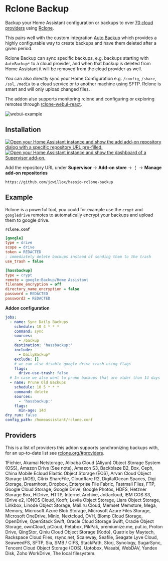 # Rclone Backup
Backup your Home Assistant configuration or backups to over [70 cloud providers](https://rclone.org/#providers) using [Rclone](https://rclone.org/).

This pairs well with the custom integration [Auto Backup](https://github.com/jcwillox/hass-auto-backup) which provides a highly configurable way to create backups and have them deleted after a given period.

Rclone Backup can sync specific backups, e.g. backups starting with `AutoBackup*` to a cloud provider, and when that backup is deleted from Home Assistant it will be removed from the cloud provider as well.

You can also directly sync your Home Configuration e.g. `/config`, `/share`, `/ssl`, `/media` to a cloud service or to another machine using SFTP. Rclone is smart and will only upload changed files.

The addon also supports monitoring rclone and configuring or exploring remotes through [rclone-webui-react](https://github.com/rclone/rclone-webui-react).

![webui-example](https://github.com/jcwillox/hassio-rclone-backup/raw/main/example.png)

## Installation

[![Open your Home Assistant instance and show the add add-on repository dialog with a specific repository URL pre-filled.](https://my.home-assistant.io/badges/supervisor_add_addon_repository.svg)](https://my.home-assistant.io/redirect/supervisor_add_addon_repository/?repository_url=https%3A%2F%2Fgithub.com%2Fjcwillox%2Fhassio-rclone-backup)
[![Open your Home Assistant instance and show the dashboard of a Supervisor add-on.](https://my.home-assistant.io/badges/supervisor_addon.svg)](https://my.home-assistant.io/redirect/supervisor_addon/?repository_url=https%3A%2F%2Fgithub.com%2Fjcwillox%2Fhassio-rclone-backup&addon=19a172aa_rclone_backup)

Add the repository URL under **Supervisor** → **Add-on store** → **⋮** → **Manage add-on repositories**

```
https://github.com/jcwillox/hassio-rclone-backup
```

## Example

Rclone is a powerful tool, you could for example use the `crypt` and `googledrive` remotes to automatically encrypt your backups and upload them to google drive.

**`rclone.conf`**

```ini
[google]
type = drive
scope = drive
token = REDACTED
; immediately delete backups instead of sending them to the trash
use_trash = false

[hassbackup]
type = crypt
remote = google:Backup/Home Assistant
filename_encryption = off
directory_name_encryption = false
password = REDACTED
password2 = REDACTED
```

**Addon configuration**

```yaml
jobs:
  - name: Sync Daily Backups
    schedule: 10 4 * * *
    command: sync
    sources:
      - /backup
    destination: 'hassbackup:'
    include:
      - DailyBackup*
    exclude: []
    # we can also disable google drive trash using flags
    flags:
      drive-use-trash: false
  # In case we also want to prune backups that are older than 14 days
  - name: Prune Old Backups
    schedule: 10 5 * * *
    command: delete
    sources:
      - 'hassbackup:'
    flags:
      min-age: 14d
dry_run: false
config_path: /homeassistant/rclone.conf
```

## Providers

This is a list of providers this addon supports synchronizing backups with, for an up-to-date list see [rclone.org/#providers](https://rclone.org/#providers).

1Fichier, Akamai Netstorage, Alibaba Cloud (Aliyun) Object Storage System (OSS), Amazon Drive (See note), Amazon S3, Backblaze B2, Box, Ceph, China Mobile Ecloud Elastic Object Storage (EOS), Arvan Cloud Object Storage (AOS), Citrix ShareFile, Cloudflare R2, DigitalOcean Spaces, Digi Storage, Dreamhost, Dropbox, Enterprise File Fabric, Fastmail Files, FTP, Google Cloud Storage, Google Drive, Google Photos, HDFS, Hetzner Storage Box, HiDrive, HTTP, Internet Archive, Jottacloud, IBM COS S3, IDrive e2, IONOS Cloud, Koofr, Leviia Object Storage, Liara Object Storage, Linkbox, Linode Object Storage, Mail.ru Cloud, Memset Memstore, Mega, Memory, Microsoft Azure Blob Storage, Microsoft Azure Files Storage, Microsoft OneDrive, Minio, Nextcloud, OVH, Blomp Cloud Storage, OpenDrive, OpenStack Swift, Oracle Cloud Storage Swift, Oracle Object Storage, ownCloud, pCloud, Petabox, PikPak, premiumize.me, put.io, Proton Drive, QingStor, Qiniu Cloud Object Storage (Kodo), Quatrix by Maytech, Rackspace Cloud Files, rsync.net, Scaleway, Seafile, Seagate Lyve Cloud, SeaweedFS, SFTP, Sia, SMB / CIFS, StackPath, Storj, Synology, SugarSync, Tencent Cloud Object Storage (COS), Uptobox, Wasabi, WebDAV, Yandex Disk, Zoho WorkDrive, The local filesystem.
